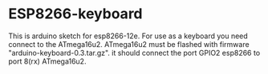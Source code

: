 # ESP8266-keyboard
This is arduino sketch for esp8266-12e. For use as a keyboard you need connect to the ATmega16u2.
ATmega16u2 must be flashed with firmware "arduino-keyboard-0.3.tar.gz".
it should connect the port GPIO2 esp8266 to port 8(rx) ATmega16u2.
